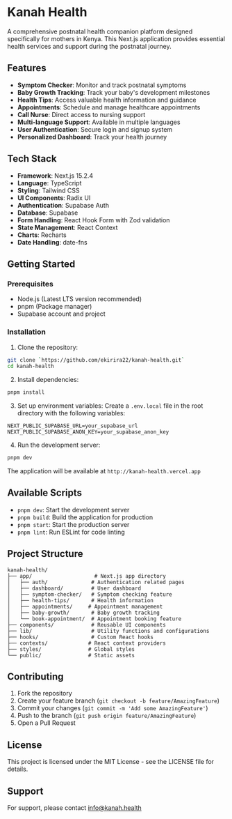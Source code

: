 # Kanah Health

A comprehensive postnatal health companion platform designed specifically for mothers in Kenya. This Next.js application provides essential health services and support during the postnatal journey.

## Features

- **Symptom Checker**: Monitor and track postnatal symptoms
- **Baby Growth Tracking**: Track your baby's development milestones
- **Health Tips**: Access valuable health information and guidance
- **Appointments**: Schedule and manage healthcare appointments
- **Call Nurse**: Direct access to nursing support
- **Multi-language Support**: Available in multiple languages
- **User Authentication**: Secure login and signup system
- **Personalized Dashboard**: Track your health journey

## Tech Stack

- **Framework**: Next.js 15.2.4
- **Language**: TypeScript
- **Styling**: Tailwind CSS
- **UI Components**: Radix UI
- **Authentication**: Supabase Auth
- **Database**: Supabase
- **Form Handling**: React Hook Form with Zod validation
- **State Management**: React Context
- **Charts**: Recharts
- **Date Handling**: date-fns

## Getting Started

### Prerequisites

- Node.js (Latest LTS version recommended)
- pnpm (Package manager)
- Supabase account and project

### Installation

1. Clone the repository:
```bash
git clone `https://github.com/ekirira22/kanah-health.git`
cd kanah-health
```

2. Install dependencies:
```bash
pnpm install
```

3. Set up environment variables:
Create a `.env.local` file in the root directory with the following variables:
```
NEXT_PUBLIC_SUPABASE_URL=your_supabase_url
NEXT_PUBLIC_SUPABASE_ANON_KEY=your_supabase_anon_key
```

4. Run the development server:
```bash
pnpm dev
```

The application will be available at `http://kanah-health.vercel.app`

## Available Scripts

- `pnpm dev`: Start the development server
- `pnpm build`: Build the application for production
- `pnpm start`: Start the production server
- `pnpm lint`: Run ESLint for code linting

## Project Structure

```
kanah-health/
├── app/                    # Next.js app directory
│   ├── auth/              # Authentication related pages
│   ├── dashboard/         # User dashboard
│   ├── symptom-checker/   # Symptom checking feature
│   ├── health-tips/       # Health information
│   ├── appointments/     # Appointment management
│   ├── baby-growth/       # Baby growth tracking
│   └── book-appointment/  # Appointment booking feature
├── components/            # Reusable UI components
├── lib/                   # Utility functions and configurations
├── hooks/                 # Custom React hooks
├── contexts/             # React context providers
├── styles/               # Global styles
└── public/               # Static assets
```

## Contributing

1. Fork the repository
2. Create your feature branch (`git checkout -b feature/AmazingFeature`)
3. Commit your changes (`git commit -m 'Add some AmazingFeature'`)
4. Push to the branch (`git push origin feature/AmazingFeature`)
5. Open a Pull Request

## License

This project is licensed under the MIT License - see the LICENSE file for details.

## Support

For support, please contact info@kanah.health